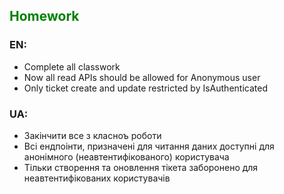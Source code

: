 ## <span style="color:green">Homework</span>

### EN:
- Complete all classwork
- Now all read APIs should be allowed for Anonymous user
- Only ticket create and update restricted by IsAuthenticated

### UA:
- Закінчити все з класноъ роботи
- Всі ендпоінти, призначені для читання даних доступні для анонімного (неавтентифікованого) користувача
- Тільки створення та оновлення тікета заборонено для неавтентифікованих користувачів

